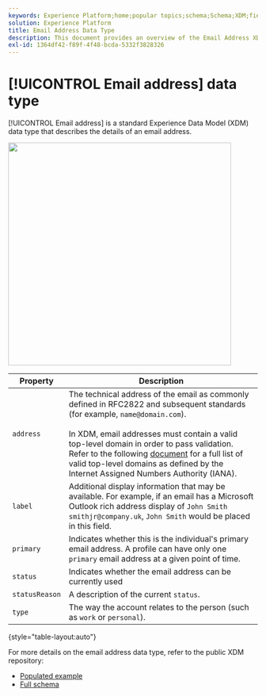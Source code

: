 ```yaml
---
keywords: Experience Platform;home;popular topics;schema;Schema;XDM;fields;schemas;Schemas;emailAddress;xdm:emailAddress;email;email address;datatype;data-type;data type;
solution: Experience Platform
title: Email Address Data Type
description: This document provides an overview of the Email Address XDM data type.
exl-id: 1364df42-f89f-4f48-bcda-5332f3828326
---
```

# [!UICONTROL Email address] data type

[!UICONTROL Email address] is a standard Experience Data Model (XDM) data type that describes the details of an email address.

<img src='../images/data-types/email-address.png' width=450 /><br />

| Property | Description |
| --- | --- |
| `address` | The technical address of the email as commonly defined in RFC2822 and subsequent standards (for example, `name@domain.com`).<br><br>In XDM, email addresses must contain a valid top-level domain in order to pass validation. Refer to the following [document](https://data.iana.org/TLD/tlds-alpha-by-domain.txt) for a full list of valid top-level domains as defined by the Internet Assigned Numbers Authority (IANA). |
| `label` | Additional display information that may be available. For example, if an email has a Microsoft Outlook rich address display of `John Smith smithjr@company.uk`, `John Smith` would be placed in this field. |
| `primary` | Indicates whether this is the individual's primary email address. A profile can have only one `primary` email address at a given point of time. |
| `status` | Indicates whether the email address can be currently used |
| `statusReason` | A description of the current `status`. |
| `type` | The way the account relates to the person (such as `work` or `personal`). |

{style="table-layout:auto"}


For more details on the email address data type, refer to the public XDM repository:

* [Populated example](https://github.com/adobe/xdm/blob/master/components/datatypes/demographic/emailaddress.example.1.json)
* [Full schema](https://github.com/adobe/xdm/blob/master/components/datatypes/demographic/emailaddress.schema.json)

